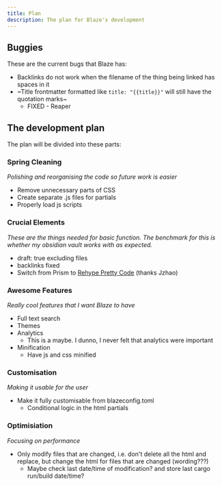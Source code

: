 ```yaml
---
title: Plan
description: The plan for Blaze's development
---
```


## Buggies

These are the current bugs that Blaze has:

- Backlinks do not work when the filename of the thing being linked has spaces in it
- ~Title frontmatter formatted like `title: "{{title}}"` will still have the quotation marks~
    - FIXED - Reaper

## The development plan

The plan will be divided into these parts:

### Spring Cleaning

*Polishing and reorganising the code so future work is easier*

- Remove unnecessary parts of CSS
- Create separate .js files for partials
- Properly load js scripts

### Crucial Elements

*These are the things needed for basic function. The benchmark for this is whether my obsidian vault works with as expected.*

- draft: true excluding files
- backlinks fixed
- Switch from Prism to [Rehype Pretty Code](https://rehype-pretty-code.netlify.app/) (thanks Jzhao)

### Awesome Features

*Really cool features that I want Blaze to have*

- Full text search
- Themes
- Analytics
    - This is a maybe. I dunno, I never felt that analytics were important
- Minification
    - Have js and css minified

### Customisation

*Making it usable for the user*

- Make it fully customisable from blazeconfig.toml
    - Conditional logic in the html partials

### Optimisiation

*Focusing on performance*

- Only modify files that are changed, i.e. don't delete all the html and replace, but change the html for files that are changed (wording???)
    - Maybe check last date/time of modification? and store last cargo run/build date/time?